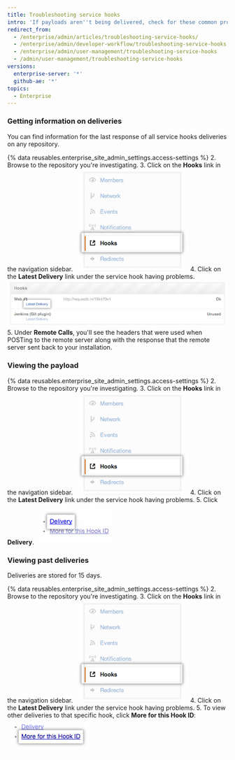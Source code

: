 ```yaml
---
title: Troubleshooting service hooks
intro: 'If payloads aren''t being delivered, check for these common problems.'
redirect_from:
  - /enterprise/admin/articles/troubleshooting-service-hooks/
  - /enterprise/admin/developer-workflow/troubleshooting-service-hooks
  - /enterprise/admin/user-management/troubleshooting-service-hooks
  - /admin/user-management/troubleshooting-service-hooks
versions:
  enterprise-server: '*'
  github-ae: '*'
topics:
  - Enterprise
---
```


### Getting information on deliveries

You can find information for the last response of all service hooks deliveries on any repository.

{% data reusables.enterprise_site_admin_settings.access-settings %}
2. Browse to the repository you're investigating.
3. Click on the **Hooks** link in the navigation sidebar. ![Hooks Sidebar](/assets/images/enterprise/settings/Enterprise-Hooks-Sidebar.png)
4. Click on the **Latest Delivery** link under the service hook having problems. ![Hook Details](/assets/images/enterprise/settings/Enterprise-Hooks-Details.png)
5. Under **Remote Calls**, you'll see the headers that were used when POSTing to the remote server along with the response that the remote server sent back to your installation.

### Viewing the payload

{% data reusables.enterprise_site_admin_settings.access-settings %}
2. Browse to the repository you're investigating.
3. Click on the **Hooks** link in the navigation sidebar. ![Hooks Sidebar](/assets/images/enterprise/settings/Enterprise-Hooks-Sidebar.png)
4. Click on the **Latest Delivery** link under the service hook having problems.
5. Click **Delivery**. ![Viewing the payload](/assets/images/enterprise/settings/Enterprise-Hooks-Payload.png)

### Viewing past deliveries

Deliveries are stored for 15 days.

{% data reusables.enterprise_site_admin_settings.access-settings %}
2. Browse to the repository you're investigating.
3. Click on the **Hooks** link in the navigation sidebar. ![Hooks Sidebar](/assets/images/enterprise/settings/Enterprise-Hooks-Sidebar.png)
4. Click on the **Latest Delivery** link under the service hook having problems.
5. To view other deliveries to that specific hook, click **More for this Hook ID**: ![Viewing more deliveries](/assets/images/enterprise/settings/Enterprise-Hooks-More-Deliveries.png)
